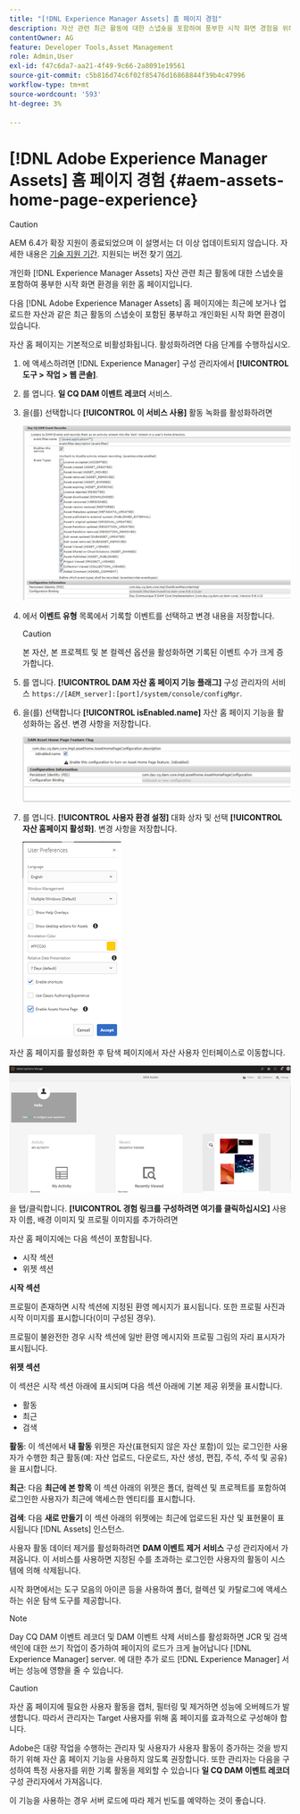 ```yaml
---
title: "[!DNL Experience Manager Assets] 홈 페이지 경험"
description: 자산 관련 최근 활동에 대한 스냅숏을 포함하여 풍부한 시작 화면 경험을 위해 자산 홈 페이지를 개인화합니다.
contentOwner: AG
feature: Developer Tools,Asset Management
role: Admin,User
exl-id: f47c6da7-aa21-4f49-9c66-2a8091e19561
source-git-commit: c5b816d74c6f02f85476d16868844f39b4c47996
workflow-type: tm+mt
source-wordcount: '593'
ht-degree: 3%

---
```


# [!DNL Adobe Experience Manager Assets] 홈 페이지 경험 {#aem-assets-home-page-experience}

>[!CAUTION]
>
>AEM 6.4가 확장 지원이 종료되었으며 이 설명서는 더 이상 업데이트되지 않습니다. 자세한 내용은 [기술 지원 기간](https://helpx.adobe.com/kr/support/programs/eol-matrix.html). 지원되는 버전 찾기 [여기](https://experienceleague.adobe.com/docs/).

개인화 [!DNL Experience Manager Assets] 자산 관련 최근 활동에 대한 스냅숏을 포함하여 풍부한 시작 화면 환경을 위한 홈 페이지입니다.

다음 [!DNL Adobe Experience Manager Assets] 홈 페이지에는 최근에 보거나 업로드한 자산과 같은 최근 활동의 스냅숏이 포함된 풍부하고 개인화된 시작 화면 환경이 있습니다.

자산 홈 페이지는 기본적으로 비활성화됩니다. 활성화하려면 다음 단계를 수행하십시오.

1. 에 액세스하려면 [!DNL Experience Manager] 구성 관리자에서 **[!UICONTROL 도구 > 작업 > 웹 콘솔]**.
1. 를 엽니다. **일 CQ DAM 이벤트 레코더** 서비스.
1. 을(를) 선택합니다 **[!UICONTROL 이 서비스 사용]** 활동 녹화를 활성화하려면

   ![chlimage_1-250](assets/chlimage_1-250.png)

1. 에서 **이벤트 유형** 목록에서 기록할 이벤트를 선택하고 변경 내용을 저장합니다.

   >[!CAUTION]
   >
   >본 자산, 본 프로젝트 및 본 컬렉션 옵션을 활성화하면 기록된 이벤트 수가 크게 증가합니다.

1. 를 엽니다. **[!UICONTROL DAM 자산 홈 페이지 기능 플래그]** 구성 관리자의 서비스 `https://[AEM_server]:[port]/system/console/configMgr`.
1. 을(를) 선택합니다 **[!UICONTROL isEnabled.name]** 자산 홈 페이지 기능을 활성화하는 옵션. 변경 사항을 저장합니다.

   ![chlimage_1-251](assets/chlimage_1-251.png)

1. 를 엽니다. **[!UICONTROL 사용자 환경 설정]** 대화 상자 및 선택 **[!UICONTROL 자산 홈페이지 활성화]**. 변경 사항을 저장합니다.

   ![user_preferences](assets/user_preferences.png)

자산 홈 페이지를 활성화한 후 탐색 페이지에서 자산 사용자 인터페이스로 이동합니다.

![home_page](assets/home_page.png)

을 탭/클릭합니다. **[!UICONTROL 경험 링크를 구성하려면 여기를 클릭하십시오]** 사용자 이름, 배경 이미지 및 프로필 이미지를 추가하려면

자산 홈 페이지에는 다음 섹션이 포함됩니다.

* 시작 섹션
* 위젯 섹션

**시작 섹션**

프로필이 존재하면 시작 섹션에 지정된 환영 메시지가 표시됩니다. 또한 프로필 사진과 시작 이미지를 표시합니다(이미 구성된 경우).

프로필이 불완전한 경우 시작 섹션에 일반 환영 메시지와 프로필 그림의 자리 표시자가 표시됩니다.

**위젯 섹션**

이 섹션은 시작 섹션 아래에 표시되며 다음 섹션 아래에 기본 제공 위젯을 표시합니다.

* 활동
* 최근
* 검색

**활동**: 이 섹션에서 **내 활동** 위젯은 자산(표현되지 않은 자산 포함)이 있는 로그인한 사용자가 수행한 최근 활동(예: 자산 업로드, 다운로드, 자산 생성, 편집, 주석, 주석 및 공유)을 표시합니다.

**최근**: 다음 **최근에 본 항목** 이 섹션 아래의 위젯은 폴더, 컬렉션 및 프로젝트를 포함하여 로그인한 사용자가 최근에 액세스한 엔티티를 표시합니다.

**검색**: 다음 **새로 만들기** 이 섹션 아래의 위젯에는 최근에 업로드된 자산 및 표현물이 표시됩니다 [!DNL Assets] 인스턴스.

사용자 활동 데이터 제거를 활성화하려면 **DAM 이벤트 제거 서비스** 구성 관리자에서 가져옵니다. 이 서비스를 사용하면 지정된 수를 초과하는 로그인한 사용자의 활동이 시스템에 의해 삭제됩니다.

시작 화면에서는 도구 모음의 아이콘 등을 사용하여 폴더, 컬렉션 및 카탈로그에 액세스하는 쉬운 탐색 도구를 제공합니다.

>[!NOTE]
>
>Day CQ DAM 이벤트 레코더 및 DAM 이벤트 삭제 서비스를 활성화하면 JCR 및 검색 색인에 대한 쓰기 작업이 증가하여 페이지의 로드가 크게 늘어납니다 [!DNL Experience Manager] server. 에 대한 추가 로드 [!DNL Experience Manager] 서버는 성능에 영향을 줄 수 있습니다.

>[!CAUTION]
>
>자산 홈 페이지에 필요한 사용자 활동을 캡처, 필터링 및 제거하면 성능에 오버헤드가 발생합니다. 따라서 관리자는 Target 사용자를 위해 홈 페이지를 효과적으로 구성해야 합니다.
>
>Adobe은 대량 작업을 수행하는 관리자 및 사용자가 사용자 활동이 증가하는 것을 방지하기 위해 자산 홈 페이지 기능을 사용하지 않도록 권장합니다. 또한 관리자는 다음을 구성하여 특정 사용자를 위한 기록 활동을 제외할 수 있습니다 **일 CQ DAM 이벤트 레코더** 구성 관리자에서 가져옵니다.
>
>이 기능을 사용하는 경우 서버 로드에 따라 제거 빈도를 예약하는 것이 좋습니다.
